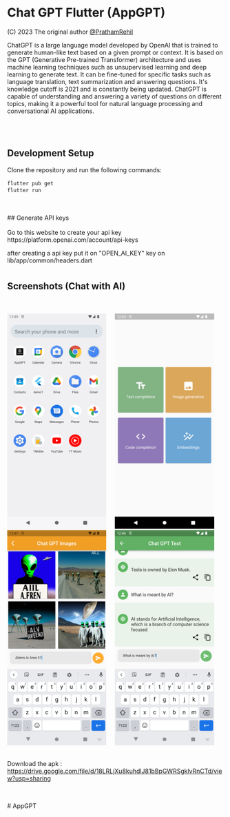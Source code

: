 # Chat GPT Flutter (AppGPT)

(C) 2023 The original author  [@PrathamRehil](https://github.com/prathamrehil)

ChatGPT is a large language model developed by OpenAI that is trained to generate human-like text based on a given prompt or context. It is based on the GPT (Generative Pre-trained Transformer) architecture and uses machine learning techniques such as unsupervised learning and deep learning to generate text. It can be fine-tuned for specific tasks such as language translation, text summarization and answering questions. It's knowledge cutoff is 2021 and is constantly being updated. ChatGPT is capable of understanding and answering a variety of questions on different topics, making it a powerful tool for natural language processing and conversational AI applications.

<br/>
<br/>

## Development Setup
Clone the repository and run the following commands:
```
flutter pub get
flutter run
```
<br/>
<br/>
## Generate API keys
<br/>
<br/>
Go to this website to create your api key
https://platform.openai.com/account/api-keys

after creating a api key put it on "OPEN_AI_KEY" key on lib/app/common/headers.dart

#

## Screenshots (Chat with AI)
<br/>
<br/>
<img src="https://github.com/prathamrehil/AppGPT/blob/main/ScreenShots/AppGPTIcon.png" height="500em" /> &nbsp; &nbsp; 
<img src="https://github.com/prathamrehil/AppGPT/blob/main/ScreenShots/AppGPTHomeScreen.png" height="500em" /> &nbsp; &nbsp; 
<img src="https://github.com/prathamrehil/AppGPT/blob/main/ScreenShots/AppGPTImageAI.png" height="500em" /> &nbsp; &nbsp; 
<img src="https://github.com/prathamrehil/AppGPT/blob/main/ScreenShots/AppGPTTextAI.png" height="500em" />

<br/>
<br/>

Download the apk : 
https://drive.google.com/file/d/18LRLjXu8kuhdlJ81bBpGWRSgklvRnCTd/view?usp=sharing
<br/>
<br/>

## 
#   A p p G P T 
 
 
